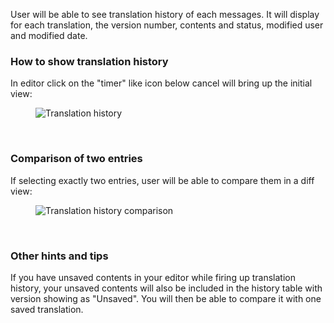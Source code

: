 User will be able to see translation history of each messages. It will display for each translation, the version number, contents and status, modified user and modified date.

### How to show translation history
In editor click on the "timer" like icon below cancel will bring up the initial view:

<figure>
<img alt="Translation history" src="images/translation-history.png" />
</figure>
<br/>

### Comparison of two entries
If selecting exactly two entries, user will be able to compare them in a diff view:

<figure>
<img alt="Translation history comparison" src="images/translation-history-comparison.png" />
</figure>
<br/>

### Other hints and tips
If you have unsaved contents in your editor while firing up translation history, your unsaved contents will also be included in the history table with version showing as "Unsaved". You will then be able to compare it with one saved translation.